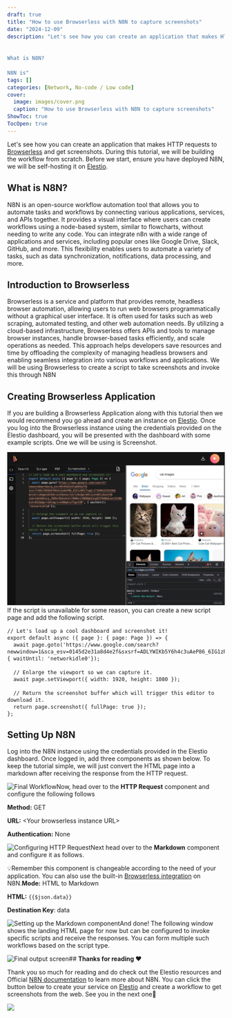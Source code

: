 ```yaml
---
draft: true
title: "How to use Browserless with N8N to capture screenshots"
date: "2024-12-09"
description: "Let's see how you can create an application that makes HTTP requests to Browserless and get screenshots. During this tutorial, we will be building the workflow from scratch. Before we start, ensure you have deployed N8N, we will be self-hosting it on Elestio.


What is N8N?

N8N is"
tags: []
categories: [Network, No-code / Low code]
cover:
  image: images/cover.png
  caption: "How to use Browserless with N8N to capture screenshots"
ShowToc: true
TocOpen: true
---
```



Let's see how you can create an application that makes HTTP requests to [Browserless](https://elest.io/open-source/browserless?ref=blog.elest.io) and get screenshots. During this tutorial, we will be building the workflow from scratch. Before we start, ensure you have deployed N8N, we will be self\-hosting it on [Elestio](https://elest.io/open-source/n8n?ref=blog.elest.io).

## What is N8N?

N8N is an open\-source workflow automation tool that allows you to automate tasks and workflows by connecting various applications, services, and APIs together. It provides a visual interface where users can create workflows using a node\-based system, similar to flowcharts, without needing to write any code. You can integrate n8n with a wide range of applications and services, including popular ones like Google Drive, Slack, GitHub, and more. This flexibility enables users to automate a variety of tasks, such as data synchronization, notifications, data processing, and more.

## Introduction to Browserless

Browserless is a service and platform that provides remote, headless browser automation, allowing users to run web browsers programmatically without a graphical user interface. It is often used for tasks such as web scraping, automated testing, and other web automation needs. By utilizing a cloud\-based infrastructure, Browserless offers APIs and tools to manage browser instances, handle browser\-based tasks efficiently, and scale operations as needed. This approach helps developers save resources and time by offloading the complexity of managing headless browsers and enabling seamless integration into various workflows and applications. We will be using Browserless to create a script to take screenshots and invoke this through N8N

## Creating Browserless Application

If you are building a Browserless Application along with this tutorial then we would recommend you go ahead and create an instance on [Elestio](https://elest.io/open-source/browserless?ref=blog.elest.io). Once you log into the Browserless instance using the credentials provided on the Elestio dashboard, you will be presented with the dashboard with some example scripts. One we will be using is Screenshot.

![Browserless Service Home page](images/Screenshot-2024-05-29-at-11.54.30-AM.jpg)If the script is unavailable for some reason, you can create a new script page and add the following script.


```
// Let's load up a cool dashboard and screenshot it!
export default async ({ page }: { page: Page }) => {
  await page.goto('https://www.google.com/search?newwindow=1&sca_esv=0145d2e31a8d4e2f&sxsrf=ADLYWIKb5Y6h4c3uAeP86_6IG1zREC7vgQ:1716963235436&q=cat+images&tbm=isch&source=lnms&prmd=isvnmbtz&sa=X&ved=2ahUKEwia_fW9mrKGAxUnklYBHWvtC80Q0pQJegQIFRAB&biw=1310&bih=832&dpr=1#imgrc=k9BqKvuTVgxVZM', { waitUntil: 'networkidle0'});

  // Enlarge the viewport so we can capture it.
  await page.setViewport({ width: 1920, height: 1080 });

  // Return the screenshot buffer which will trigger this editor to download it.
  return page.screenshot({ fullPage: true });
};
```
## Setting Up N8N

Log into the N8N instance using the credentials provided in the Elestio dashboard. Once logged in, add three components as shown below. To keep the tutorial simple, we will just convert the HTML page into a markdown after receiving the response from the HTTP request.

![Final Workflow](https://blog.elest.io/content/images/2024/05/Screenshot-2024-05-29-at-11.55.31-AM.jpg)Now, head over to the **HTTP Request** component and configure the following follows

**Method:** GET

**URL:** \<Your browserless instance URL\>

**Authentication:** None

![Configuring HTTP Request](https://blog.elest.io/content/images/2024/05/Screenshot-2024-05-29-at-11.55.51-AM.jpg)Next head over to the **Markdown** component and configure it as follows. 

💡Remember this component is changeable according to the need of your application. You can also use the built\-in [Browserless integration](https://n8n.io/integrations/browserless/?ref=blog.elest.io) on N8N.**Mode:** HTML to Markdown

**HTML:** `{{$json.data}}` 

**Destination Key**: data

![Setting up the Markdown component](https://blog.elest.io/content/images/2024/05/Screenshot-2024-05-29-at-11.56.04-AM.jpg)And done! The following window shows the landing HTML page for now but can be configured to invoke specific scripts and receive the responses. You can form multiple such workflows based on the script type.

![Final output screen](https://blog.elest.io/content/images/2024/05/Screenshot-2024-05-29-at-11.56.23-AM.jpg)## **Thanks for reading ❤️**

Thank you so much for reading and do check out the Elestio resources and Official [N8N documentation](https://docs.n8n.io/?ref=blog.elest.io) to learn more about N8N. You can click the button below to create your service on [Elestio](https://elest.io/open-source/n8n?ref=blog.elest.io) and create a workflow to get screenshots from the web. See you in the next one👋

[![](https://pub-da36157c854648669813f3f76c526c2b.r2.dev/deploy-on-elestio-black.png)](https://elest.io/open-source/n8n?ref=blog.elest.io)


